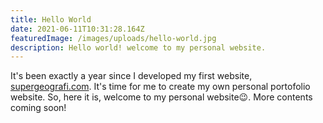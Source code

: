 ```yaml
---
title: Hello World
date: 2021-06-11T10:31:28.164Z
featuredImage: /images/uploads/hello-world.jpg
description: Hello world! welcome to my personal website.
---
```


It's been exactly a year since I developed my first website, [supergeografi.com](https://supergeografi.com). It's time for me to create my own personal portofolio website. So, here it is, welcome to my personal website😉. More contents coming soon!
